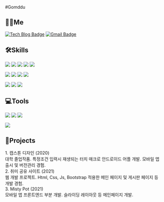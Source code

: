 #Gomddu

<h2>👨‍💻<b>Me</b></h2>

[![Tech Blog Badge](http://img.shields.io/badge/-Tech%20blog-black?style=flat&logo=github&link=https://gomddu.tistory.com/)](https://gomddu.tistory.com/)  [![Gmail Badge](https://img.shields.io/badge/Gmail-d14836?style=flat&logo=Gmail&logoColor=white&link=mailto:dlqudwn0424@gmail.com)](mailto:dlqudwn0424@gmail.com)

<h2>🛠<b>Skills</b></h2>

<img src="https://img.shields.io/badge/Html5-E34F26?style=flat&logo=Html5&logoColor=white"/>  <img src="https://img.shields.io/badge/CSS3-1572B6?style=flat&logo=CSS3&logoColor=white"/>  <img src="https://img.shields.io/badge/JavaScript-F7DF1E?style=flat&logo=JavaScript&logoColor=white"/>  <img src="https://img.shields.io/badge/React-61DAFB?style=flat&logo=React&logoColor=white"/>  <img src="https://img.shields.io/badge/Bootstrap-7952B3?style=flat&logo=Bootstrap&logoColor=white"/>

<img src="https://img.shields.io/badge/C++-00599C?style=flat&logo=C%2B%2B&logoColor=white"/>  <img src="https://img.shields.io/badge/Python-3776AB?style=flat&logo=Python&logoColor=white"/>  <img src="https://img.shields.io/badge/Java-007396?style=flat&logo=Java&logoColor=white"/>  <img src="https://img.shields.io/badge/Android-3DDC84?style=flat&logo=Android&logoColor=white"/>  

<img src="https://img.shields.io/badge/MySQL-4479A1?style=flat&logo=MySQL&logoColor=white"/>  <img src="https://img.shields.io/badge/SQLite-003B57?style=flat&logo=SQlite&logoColor=white"/>  <img src="https://img.shields.io/badge/oracle-F80000?style=flat&logo=oracle&logoColor=white">

<h2>💻<b>Tools</b></h2>

<img src="https://img.shields.io/badge/Git-F05032?style=flat&logo=Git&logoColor=white">  <img src="https://img.shields.io/badge/Atlassian-0052CC?style=flat&logo=Atlassian&logoColor=white">  <img src="https://img.shields.io/badge/Notion-000000?style=flat&logo=Notion&logoColor=white">

<img src="https://img.shields.io/github/followers/Gomddu?style=social">

<h2>🧾<b>Projects</b></h2>
1. 캡스톤 디자인 (2020)</br>
대학 졸업작품. 특정조건 입력시 재생되는 터치 매크로 안드로이드 어플 개발. 모바일 앱 출시 및 버전관리 경험. 
</br>
2. 취미 공유 사이트 (2021)</br>
웹 개발 프로젝트. Html, Css, Js, Bootstrap 적용한 메인 페이지 및 게시판 페이지 등 개발 경험.
</br>
3. Misty Pot (2021)</br>
모바일 앱 프론트엔드 부분 개발. 슬라이딩 레이아웃 등 메인페이지 개발.
